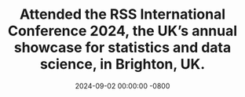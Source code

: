 ---
title: >-
    Attended the RSS International Conference 2024, the UK’s annual showcase for statistics and data science, in Brighton, UK.
date: 2024-09-02 00:00:00 -0800
---